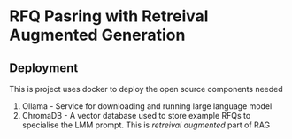 # RFQ Pasring with Retreival Augmented Generation

## Deployment

This is project uses docker to deploy the open source components needed

1. Ollama - Service for downloading and running large language model
1. ChromaDB - A vector database used to store example RFQs to specialise the LMM prompt. This is *retreival augmented* part of RAG